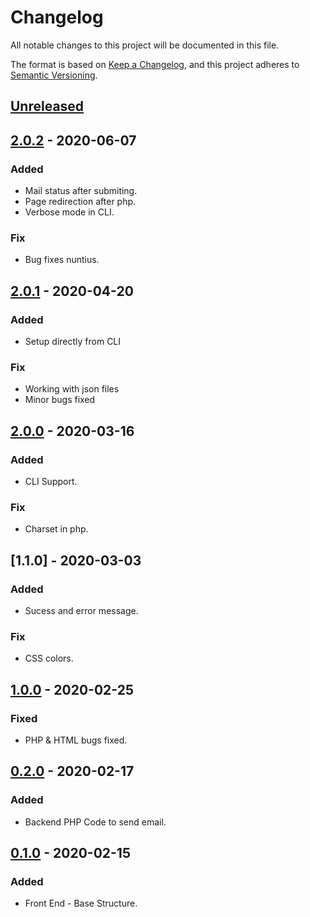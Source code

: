 # Changelog
All notable changes to this project will be documented in this file.

The format is based on [Keep a Changelog](https://keepachangelog.com/en/1.0.0/),
and this project adheres to [Semantic Versioning](https://semver.org/spec/v2.0.0.html).

## [Unreleased]

## [2.0.2] - 2020-06-07
### Added
- Mail status after submiting.
- Page redirection after php.
- Verbose mode in CLI.

### Fix
- Bug fixes nuntius.

## [2.0.1] - 2020-04-20
### Added
- Setup directly from CLI

### Fix
- Working with json files
- Minor bugs fixed

## [2.0.0] - 2020-03-16
### Added
- CLI Support.

### Fix
- Charset in php.

## [1.1.0] - 2020-03-03
### Added
- Sucess and error message.

### Fix
- CSS colors.

## [1.0.0] - 2020-02-25
### Fixed
- PHP & HTML bugs fixed.

## [0.2.0] - 2020-02-17
### Added
- Backend PHP Code to send email.

## [0.1.0] - 2020-02-15
### Added
- Front End - Base Structure.


[Unreleased]: https://github.com/shawsuraj/nuntius/compare/v1.1.0...HEAD
[2.0.2]: https://github.com/shawsuraj/nuntius/compare/v2.0.0...v2.0.2
[2.0.1]: https://github.com/shawsuraj/nuntius/compare/v2.0.0...v2.0.1
[2.0.0]: https://github.com/shawsuraj/nuntius/compare/v1.1.0...v2.0.0
[1.0.0]: https://github.com/shawsuraj/nuntius/compare/v1.0.0...v1.1.0
[1.0.0]: https://github.com/shawsuraj/nuntius/compare/v0.2.0...v1.0.0
[0.2.0]: https://github.com/shawsuraj/nuntius/compare/v0.1.0...v0.2.0
[0.1.0]: https://github.com/shawsuraj/nuntius/releases/tag/v0.1.0
